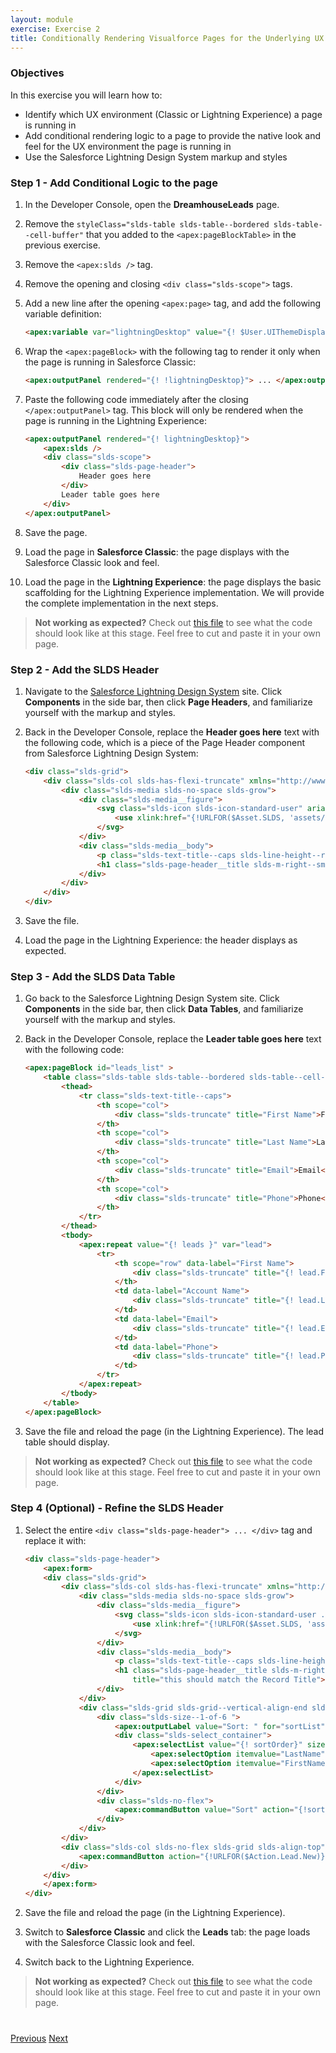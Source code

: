 ```yaml
---
layout: module
exercise: Exercise 2
title: Conditionally Rendering Visualforce Pages for the Underlying UX Environment
---
```


### Objectives
In this exercise you will learn how to:

* Identify which UX environment (Classic or Lightning Experience) a page is running in
* Add conditional rendering logic to a page to provide the native look and feel for the UX environment the page is running in  
* Use the Salesforce Lightning Design System markup and styles

### Step 1 - Add Conditional Logic to the page

1. In the Developer Console, open the **DreamhouseLeads** page.
1. Remove the `styleClass="slds-table slds-table--bordered slds-table--cell-buffer"` that you added to the `<apex:pageBlockTable>` in the previous exercise.
1. Remove the `<apex:slds />` tag.
1. Remove the opening and closing `<div class="slds-scope">` tags.
1. Add a new line after the opening `<apex:page>` tag, and add the following variable definition:
 
    ```html
	<apex:variable var="lightningDesktop" value="{! $User.UIThemeDisplayed=='Theme4d'}" />
	```

1. Wrap the `<apex:pageBlock>` with the following tag to render it only when the page is running in Salesforce Classic:

    ```html
	<apex:outputPanel rendered="{! !lightningDesktop}"> ... </apex:outputPanel>
    ```

1. Paste the following code immediately after the closing `</apex:outputPanel>` tag. This block will only be rendered when the page is running in the Lightning Experience:

	```html
    <apex:outputPanel rendered="{! lightningDesktop}">
        <apex:slds />
        <div class="slds-scope">
            <div class="slds-page-header">
                Header goes here
            </div>
            Leader table goes here
        </div>
    </apex:outputPanel>
	```

1. Save the page.

1. Load the page in **Salesforce Classic**: the page displays with the Salesforce Classic look and feel.

1. Load the page in the **Lightning Experience**: the page displays the basic scaffolding for the Lightning Experience implementation. We will provide the complete implementation in the next steps.

> **Not working as expected?** Check out [this file](https://raw.githubusercontent.com/ccoenraets/LightningNowWorkshop/master/Exercise_2/src/pages/DreamhouseLeads-2.1.page) to see what the code should look like at this stage. Feel free to cut and paste it in your own page.

### Step 2 - Add the SLDS Header

1. Navigate to the [Salesforce Lightning Design System](http://getslds.com) site. Click **Components** in the side bar, then click **Page Headers**, and familiarize yourself with the markup and styles.

1. Back in the Developer Console, replace the **Header goes here** text with the following code, which is a piece of the Page Header component from Salesforce Lightning Design System:

	```html
    <div class="slds-grid">
        <div class="slds-col slds-has-flexi-truncate" xmlns="http://www.w3.org/2000/svg" xmlns:xlink="http://www.w3.org/1999/xlink">
            <div class="slds-media slds-no-space slds-grow">
                <div class="slds-media__figure">
                    <svg class="slds-icon slds-icon-standard-user" aria-hidden="true">
                        <use xlink:href="{!URLFOR($Asset.SLDS, 'assets/icons/standard-sprite/svg/symbols.svg#lead')}"></use>
                    </svg> 
                </div>
                <div class="slds-media__body">
                    <p class="slds-text-title--caps slds-line-height--reset">Record Type</p>
                    <h1 class="slds-page-header__title slds-m-right--small slds-align-middle slds-truncate" title="this should match the Record Title">Record Title</h1>
                </div>
            </div>
        </div>
    </div>
	```

1. Save the file.

1. Load the page in the Lightning Experience: the header displays as expected.

### Step 3 - Add the SLDS Data Table

1. Go back to the Salesforce Lightning Design System site. Click **Components** in the side bar, then click **Data Tables**, and familiarize yourself with the markup and styles.

1. Back in the Developer Console, replace the **Leader table goes here** text with the following code:

	```html
	<apex:pageBlock id="leads_list" >
        <table class="slds-table slds-table--bordered slds-table--cell-buffer">
            <thead>
                <tr class="slds-text-title--caps">
                    <th scope="col">
                        <div class="slds-truncate" title="First Name">First Name</div>
                    </th>
                    <th scope="col">
                        <div class="slds-truncate" title="Last Name">Last Name</div>
                    </th>
                    <th scope="col">
                        <div class="slds-truncate" title="Email">Email</div>
                    </th>
                    <th scope="col">
                        <div class="slds-truncate" title="Phone">Phone</div>
                    </th>
                </tr>
            </thead>
            <tbody>
                <apex:repeat value="{! leads }" var="lead">
                    <tr>
                        <th scope="row" data-label="First Name">
                            <div class="slds-truncate" title="{! lead.FirstName }"><apex:outputLink value="/{! lead.Id}">{! lead.FirstName }</apex:outputLink></div>
                        </th>
                        <td data-label="Account Name">
                            <div class="slds-truncate" title="{! lead.LastName }">{! lead.LastName }</div>
                        </td>
                        <td data-label="Email">
                            <div class="slds-truncate" title="{! lead.Email }">{! lead.Email }</div>
                        </td>
                        <td data-label="Phone">
                            <div class="slds-truncate" title="{! lead.Phone }">{! lead.Phone }</div>
                        </td>
                    </tr>
                </apex:repeat>
            </tbody>
        </table>
   </apex:pageBlock>
	```

1. Save the file and reload the page (in the Lightning Experience). The lead table should display.

> **Not working as expected?** Check out [this file](https://raw.githubusercontent.com/ccoenraets/LightningNowWorkshop/master/Exercise_2/src/pages/DreamhouseLeads-2.3.page) to see what the code should look like at this stage. Feel free to cut and paste it in your own page.

### Step 4 (Optional) - Refine the SLDS Header

1. Select the entire `<div class="slds-page-header"> ... </div>` tag and replace it with:

	```html
	<div class="slds-page-header">
        <apex:form>
        <div class="slds-grid">
            <div class="slds-col slds-has-flexi-truncate" xmlns="http://www.w3.org/2000/svg" xmlns:xlink="http://www.w3.org/1999/xlink">
                <div class="slds-media slds-no-space slds-grow">
                    <div class="slds-media__figure">
                        <svg class="slds-icon slds-icon-standard-user .slds-icon--small" aria-hidden="true">
                            <use xlink:href="{!URLFOR($Asset.SLDS, 'assets/icons/standard-sprite/svg/symbols.svg#lead')}"></use>
                        </svg> 
                    </div>
                    <div class="slds-media__body">
                        <p class="slds-text-title--caps slds-line-height--reset">Lead</p>
                        <h1 class="slds-page-header__title slds-m-right--small slds-align-middle slds-truncate" 
                            title="this should match the Record Title">Home</h1>
                    </div>
                </div>
                <div class="slds-grid slds-grid--vertical-align-end slds-m-vertical--small">
                    <div class="slds-size--1-of-6 ">
                        <apex:outputLabel value="Sort: " for="sortList" styleClass="slds-form-element__label" />
                        <div class="slds-select_container">
                            <apex:selectList value="{! sortOrder}" size="1" id="sortList" styleClass="slds-select">
                                <apex:selectOption itemvalue="LastName" />
                                <apex:selectOption itemvalue="FirstName" />
                            </apex:selectList>
                        </div>
                    </div>
                    <div class="slds-no-flex">
                        <apex:commandButton value="Sort" action="{!sortList}" reRender="leads_list" styleClass="slds-button slds-button--neutral"/>
                    </div>
                </div>
            </div>
            <div class="slds-col slds-no-flex slds-grid slds-align-top">
                <apex:commandButton action="{!URLFOR($Action.Lead.New)}" value="New" styleClass="slds-button slds-button--neutral"/>
            </div>
        </div>
        </apex:form>
   </div>
	```

1. Save the file and reload the page (in the Lightning Experience).

1. Switch to **Salesforce Classic** and click the **Leads** tab: the page loads with the Salesforce Classic look and feel.

1. Switch back to the Lightning Experience.

> **Not working as expected?** Check out [this file](https://raw.githubusercontent.com/ccoenraets/LightningNowWorkshop/master/Exercise_2/src/pages/DreamhouseLeads-2.4.page) to see what the code should look like at this stage. Feel free to cut and paste it in your own page.

<div class="row" style="margin-top:40px;">
<div class="col-sm-12">
<a href="Exercise_1.html" class="btn btn-default"><i class="glyphicon glyphicon-chevron-left"></i> Previous</a>
<a href="Exercise_3.html" class="btn btn-default pull-right">Next <i class="glyphicon glyphicon-chevron-right"></i></a>
</div>
</div>
